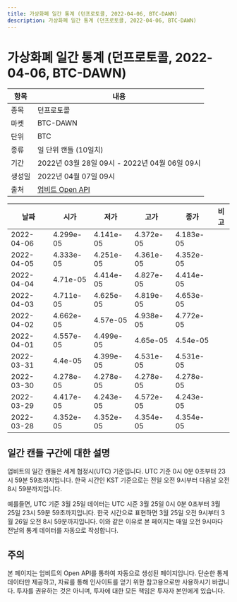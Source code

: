 ```yaml
---
title: 가상화폐 일간 통계 (던프로토콜, 2022-04-06, BTC-DAWN)
description: 가상화폐 일간 통계 (던프로토콜, 2022-04-06, BTC-DAWN)
---
```



가상화폐 일간 통계 (던프로토콜, 2022-04-06, BTC-DAWN)
===

|항목|내용|
|--|--|
|종목|던프로토콜|
|마켓|BTC-DAWN|
|단위|BTC|
|종류|일 단위 캔들 (10일치)|
|기간|2022년 03월 28일 09시 - 2022년 04월 06일 09시|
|생성일|2022년 04월 07일 09시|
|출처|[업비트 Open API](https://docs.upbit.com)|


|날짜|시가|저가|고가|종가|비고|
|--|--|--|--|--|--|
|2022-04-06|4.299e-05|4.141e-05|4.372e-05|4.183e-05|    |
|2022-04-05|4.333e-05|4.251e-05|4.361e-05|4.352e-05|    |
|2022-04-04|4.71e-05|4.414e-05|4.827e-05|4.414e-05|    |
|2022-04-03|4.711e-05|4.625e-05|4.819e-05|4.653e-05|    |
|2022-04-02|4.662e-05|4.57e-05|4.938e-05|4.772e-05|    |
|2022-04-01|4.557e-05|4.499e-05|4.65e-05|4.54e-05|    |
|2022-03-31|4.4e-05|4.399e-05|4.531e-05|4.531e-05|    |
|2022-03-30|4.278e-05|4.278e-05|4.278e-05|4.278e-05|    |
|2022-03-29|4.417e-05|4.243e-05|4.572e-05|4.243e-05|    |
|2022-03-28|4.352e-05|4.352e-05|4.354e-05|4.354e-05|    |


일간 캔들 구간에 대한 설명
---


업비트의 일간 캔들은 세계 협정시(UTC) 기준입니다. 
UTC 기준 0시 0분 0초부터 23시 59분 59초까지입니다. 
한국 시간인 KST 기준으로는 전일 오전 9시부터 다음날 오전 8시 59분까지입니다. 


예를들면, UTC 기준 3월 25일 데이터는 UTC 시준 3월 25일 0시 0분 0초부터 3월 25일 23시 59분 59초까지입니다. 
한국 시간으로 표현하면 3월 25일 오전 9시부터 3월 26일 오전 8시 59분까지입니다. 
이와 같은 이유로 본 페이지는 매일 오전 9시마다 전날의 통계 데이터를 자동으로 작성합니다. 


주의
---


본 페이지는 업비트의 Open API를 통하여 자동으로 생성된 페이지입니다. 
단순한 통계 데이터만 제공하고, 자료를 통해 인사이트를 얻기 위한 참고용으로만 사용하시기 바랍니다. 
투자를 권유하는 것은 아니며, 투자에 대한 모든 책임은 투자자 본인에게 있습니다. 
